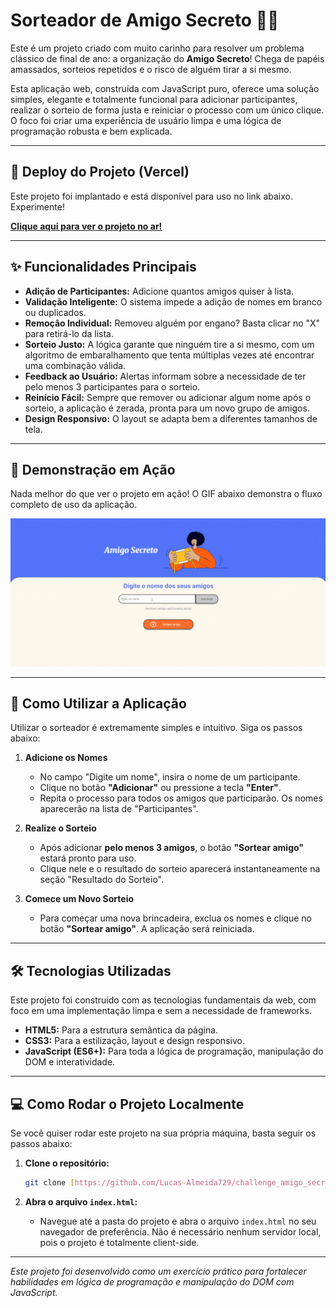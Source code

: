 # Sorteador de Amigo Secreto 🎅🎁

Este é um projeto criado com muito carinho para resolver um problema clássico de final de ano: a organização do **Amigo Secreto**! Chega de papéis amassados, sorteios repetidos e o risco de alguém tirar a si mesmo.

Esta aplicação web, construída com JavaScript puro, oferece uma solução simples, elegante e totalmente funcional para adicionar participantes, realizar o sorteio de forma justa e reiniciar o processo com um único clique. O foco foi criar uma experiência de usuário limpa e uma lógica de programação robusta e bem explicada.

---

## 🔗 Deploy do Projeto (Vercel)

Este projeto foi implantado e está disponível para uso no link abaixo. Experimente!

[**Clique aqui para ver o projeto no ar!**](https://challenge-amigo-secreto-delta-lemon.vercel.app/)

---

## ✨ Funcionalidades Principais

* **Adição de Participantes:** Adicione quantos amigos quiser à lista.
* **Validação Inteligente:** O sistema impede a adição de nomes em branco ou duplicados.
* **Remoção Individual:** Removeu alguém por engano? Basta clicar no "X" para retirá-lo da lista.
* **Sorteio Justo:** A lógica garante que ninguém tire a si mesmo, com um algoritmo de embaralhamento que tenta múltiplas vezes até encontrar uma combinação válida.
* **Feedback ao Usuário:** Alertas informam sobre a necessidade de ter pelo menos 3 participantes para o sorteio.
* **Reinício Fácil:** Sempre que remover ou adicionar algum nome após o sorteio, a aplicação é zerada, pronta para um novo grupo de amigos.
* **Design Responsivo:** O layout se adapta bem a diferentes tamanhos de tela.

---

## 📸 Demonstração em Ação

Nada melhor do que ver o projeto em ação! O GIF abaixo demonstra o fluxo completo de uso da aplicação.

<img src="/assets/01.gif">


---

## 🚀 Como Utilizar a Aplicação

Utilizar o sorteador é extremamente simples e intuitivo. Siga os passos abaixo:

1.  **Adicione os Nomes**
    * No campo "Digite um nome", insira o nome de um participante.
    * Clique no botão **"Adicionar"** ou pressione a tecla **"Enter"**.
    * Repita o processo para todos os amigos que participarão. Os nomes aparecerão na lista de "Participantes".

2.  **Realize o Sorteio**
    * Após adicionar **pelo menos 3 amigos**, o botão **"Sortear amigo"** estará pronto para uso.
    * Clique nele e o resultado do sorteio aparecerá instantaneamente na seção "Resultado do Sorteio".

3.  **Comece um Novo Sorteio**
    * Para começar uma nova brincadeira, exclua os nomes e clique no botão **"Sortear amigo"**. A aplicação será reiniciada.

---

## 🛠️ Tecnologias Utilizadas

Este projeto foi construído com as tecnologias fundamentais da web, com foco em uma implementação limpa e sem a necessidade de frameworks.

* **HTML5:** Para a estrutura semântica da página.
* **CSS3:** Para a estilização, layout e design responsivo.
* **JavaScript (ES6+):** Para toda a lógica de programação, manipulação do DOM e interatividade.

---

## 💻 Como Rodar o Projeto Localmente

Se você quiser rodar este projeto na sua própria máquina, basta seguir os passos abaixo:

1.  **Clone o repositório:**

    ```bash
    git clone [https://github.com/Lucas-Almeida729/challenge_amigo_secreto.git]
    ```

2.  **Abra o arquivo `index.html`:**
    * Navegue até a pasta do projeto e abra o arquivo `index.html` no seu navegador de preferência. Não é necessário nenhum servidor local, pois o projeto é totalmente client-side.

---

*Este projeto foi desenvolvido como um exercício prático para fortalecer habilidades em lógica de programação e manipulação do DOM com JavaScript.*